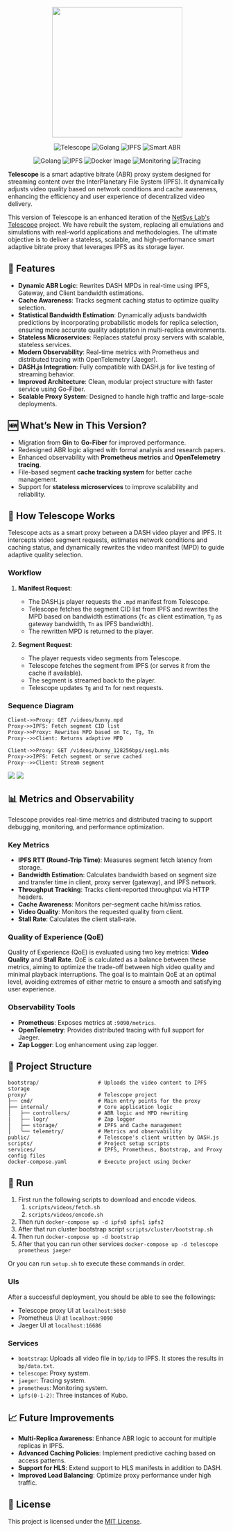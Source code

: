 <p align="center">
   <img src=".github/logo.jpeg" width="300" />
</p>

<div align="center">

   ![Telescope](https://img.shields.io/badge/Telescope-red)
   ![Golang](https://img.shields.io/badge/Go_Fiber-lightblue)
   ![IPFS](https://img.shields.io/badge/Kubo-orange)
   ![Smart ABR](https://img.shields.io/badge/Smart%20ABR-green)

   ![Golang](https://img.shields.io/badge/Golang-1.24-lightblue)
   ![IPFS](https://img.shields.io/badge/Storage-IPFS-orange)
   ![Docker Image](https://img.shields.io/badge/Build-Docker-blue)
   ![Monitoring](https://img.shields.io/badge/Monitoring-Prometheus-red)
   ![Tracing](https://img.shields.io/badge/Tracing-Jaeger-darkred)

</div>

**Telescope** is a smart adaptive bitrate (ABR) proxy system designed for streaming content over the InterPlanetary File System (IPFS). It dynamically adjusts video quality based on network conditions and cache awareness, enhancing the efficiency and user experience of decentralized video delivery.

This version of Telescope is an enhanced iteration of the [NetSys Lab's Telescope](https://github.com/SBUNetSys/Telescope) project. We have rebuilt the system, replacing all emulations and simulations with real-world applications and methodologies. The ultimate objective is to deliver a stateless, scalable, and high-performance smart adaptive bitrate proxy that leverages IPFS as its storage layer.

## 🚀 Features

- **Dynamic ABR Logic**: Rewrites DASH MPDs in real-time using IPFS, Gateway, and Client bandwidth estimations.
- **Cache Awareness**: Tracks segment caching status to optimize quality selection.
- **Statistical Bandwidth Estimation**: Dynamically adjusts bandwidth predictions by incorporating probabilistic models for replica selection, ensuring more accurate quality adaptation in multi-replica environments.
- **Stateless Microservices**: Replaces stateful proxy servers with scalable, stateless services.
- **Modern Observability**: Real-time metrics with Prometheus and distributed tracing with OpenTelemetry (Jaeger).
- **DASH.js Integration**: Fully compatible with DASH.js for live testing of streaming behavior.
- **Improved Architecture**: Clean, modular project structure with faster service using Go-Fiber.
- **Scalable Proxy System**: Designed to handle high traffic and large-scale deployments.

## 🆕 What’s New in This Version?

- Migration from **Gin** to **Go-Fiber** for improved performance.
- Redesigned ABR logic aligned with formal analysis and research papers.
- Enhanced observability with **Prometheus metrics** and **OpenTelemetry tracing**.
- File-based segment **cache tracking system** for better cache management.
- Support for **stateless microservices** to improve scalability and reliability.

## 📖 How Telescope Works

Telescope acts as a smart proxy between a DASH video player and IPFS. It intercepts video segment requests, estimates network conditions and caching status, and dynamically rewrites the video manifest (MPD) to guide adaptive quality selection.

### Workflow

1. **Manifest Request**:
   - The DASH.js player requests the `.mpd` manifest from Telescope.
   - Telescope fetches the segment CID list from IPFS and rewrites the MPD based on bandwidth estimations (`Tc` as client estimation, `Tg` as gateway bandwidth, `Tn` as IPFS bandwidth).
   - The rewritten MPD is returned to the player.

2. **Segment Request**:
   - The player requests video segments from Telescope.
   - Telescope fetches the segment from IPFS (or serves it from the cache if available).
   - The segment is streamed back to the player.
   - Telescope updates `Tg` and `Tn` for next requests.

### Sequence Diagram

```plaintext
Client->>Proxy: GET /videos/bunny.mpd
Proxy->>IPFS: Fetch segment CID list
Proxy->>Proxy: Rewrites MPD based on Tc, Tg, Tn
Proxy-->>Client: Returns adaptive MPD

Client->>Proxy: GET /videos/bunny_128256bps/seg1.m4s
Proxy->>IPFS: Fetch segment or serve cached
Proxy-->>Client: Stream segment
```

![](.github/assets/diagram.svg)
![](.github/assets/sequence.svg)

## 📊 Metrics and Observability

Telescope provides real-time metrics and distributed tracing to support debugging, monitoring, and performance optimization.

### Key Metrics

- **IPFS RTT (Round-Trip Time)**: Measures segment fetch latency from storage.
- **Bandwidth Estimation**: Calculates bandwidth based on segment size and transfer time in client, proxy server (gateway), and IPFS network.
- **Throughput Tracking**: Tracks client-reported throughput via HTTP headers.
- **Cache Awareness**: Monitors per-segment cache hit/miss ratios.
- **Video Quality**: Monitors the requested quality from client.
- **Stall Rate**: Calculates the client stall-rate.

### Quality of Experience (QoE)

Quality of Experience (QoE) is evaluated using two key metrics: **Video Quality** and **Stall Rate**. QoE is calculated as a balance between these metrics, aiming to optimize the trade-off between high video quality and minimal playback interruptions. The goal is to maintain QoE at an optimal level, avoiding extremes of either metric to ensure a smooth and satisfying user experience.

### Observability Tools

- **Prometheus**: Exposes metrics at `:9090/metrics`.
- **OpenTelemetry**: Provides distributed tracing with full support for Jaeger.
- **Zap Logger**: Log enhancement using zap logger.

## 📂 Project Structure

```
bootstrap/                   # Uploads the video content to IPFS storage
proxy/                       # Telescope project
├── cmd/                     # Main entry points for the proxy
├── internal/                # Core application logic
│   ├── controllers/         # ABR logic and MPD rewriting
|   ├── logr/                # Zap logger
│   ├── storage/             # IPFS and Cache management
│   └── telemetry/           # Metrics and observability
public/                      # Telescope's client written by DASH.js
scripts/                     # Project setup scripts
services/                    # IPFS, Prometheus, Bootstrap, and Proxy config files
docker-compose.yaml          # Execute project using Docker
```

## 🏃 Run

1. First run the following scripts to download and encode videos.
   1. `scripts/videos/fetch.sh`
   2. `scripts/videos/encode.sh`
2. Then run `docker-compose up -d ipfs0 ipfs1 ipfs2`
3. After that run cluster bootstrap script `scripts/cluster/bootstrap.sh`
4. Then run `docker-compose up -d bootstrap`
5. After that you can run other services `docker-compose up -d telescope prometheus jaeger`

Or you can run `setup.sh` to execute these commands in order.

### UIs

After a successful deployment, you should be able to see the followings:

- Telescope proxy UI at `localhost:5050`
- Prometheus UI at `localhost:9090`
- Jaeger UI at `localhost:16686`

### Services

- `bootstrap`: Uploads all video file in `bp/idp` to IPFS. It stores the results in `bp/data.txt`.
- `telescope`: Proxy system.
- `jaeger`: Tracing system.
- `prometheus`: Monitoring system.
- `ipfs(0-1-2)`: Three instances of Kubo.

## 📈 Future Improvements

- **Multi-Replica Awareness**: Enhance ABR logic to account for multiple replicas in IPFS.
- **Advanced Caching Policies**: Implement predictive caching based on access patterns.
- **Support for HLS**: Extend support to HLS manifests in addition to DASH.
- **Improved Load Balancing**: Optimize proxy performance under high traffic.

## 📜 License

This project is licensed under the [MIT License](LICENSE).
